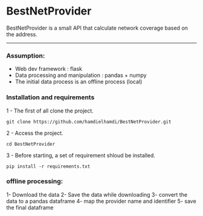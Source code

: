 # BestNetProvider
BestNetProvider is a small API that calculate network coverage based on the address.


----

### Assumption: 
* Web dev framework  : flask 
* Data processing and manipulation  : pandas + numpy 
* The initial data process is an offline process (local)

### Installation and requirements
1 - The first of all clone the project.
```
git clone https://github.com/hamdielhamdi/BestNetProvider.git
```
2 - Access the project.
```
cd BestNetProvider
```
3 - Before starting, a set of requirement shloud be installed.
```
pip install -r requirements.txt
```

### offline processing: 
1- Download the data 
2- Save the data while downloading 
3- convert the data to a pandas dataframe
4- map the provider name and identifier 
5- save the final dataframe

### 